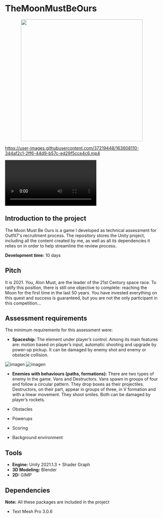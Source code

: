 # TheMoonMustBeOurs

<p align="center">
<img src="https://user-images.githubusercontent.com/37219448/163653226-0e3eabcb-808f-473e-b634-9718ea336206.png" width="400" height="400">
</p>

https://user-images.githubusercontent.com/37219448/163608110-344af2c1-2ff6-44d9-b57c-ed29f5cce4c6.mp4

<video>
  <source src="https://user-images.githubusercontent.com/37219448/163608110-344af2c1-2ff6-44d9-b57c-ed29f5cce4c6.mp4" type="video/mp4">
</video>

## Introduction to the project

The Moon Must Be Ours is a game I developed as technical assessment for Outfit7's recruitment process. The repository stores the Unity project, including all the content created by me, as well as all its dependencies it relies on in order to help streamline the review process.

**Development time:** 10 days

## Pitch

It is 2021. You, Alon Must, are the leader of the 21st Century space race. To ratify this position, there is still one objective to complete: reaching the Moon for the first time in the last 50 years. You have invested everything on this quest and success is guaranteed, but you are not the only participant in this competition...

## Assessment requirements

The minimum requirements for this assessment were:

- **Spaceship:** The element under player’s control. Among its main features are: motion based on player’s input, automatic shooting and upgrade by power-up pickup. It can be damaged by enemy shot and enemy or obstacle collision.

![imagen](https://user-images.githubusercontent.com/37219448/163653265-a272ca49-4299-44d0-bfcd-5aa3b8f1e70f.png)
![imagen](https://user-images.githubusercontent.com/37219448/163653357-55c8ccb1-27ef-4689-9f2c-9fe3692f5537.png)


- **Enemies with behaviours (paths, formations):** There are two types of enemy in the game. Vans and Destructors. Vans spawn in groups of four and follow a circular pattern. They drop boxes as their projectiles. Destructors, on their part, appear in groups of three, in V formation and with a linear movement. They shoot smiles. Both can be damaged by player’s rockets.

- Obstacles
- Powerups
- Scoring
- Background environment


## Tools

- **Engine:** Unity 2021.1.3 + Shader Graph
- **3D Modeling:** Blender
- **2D:** GIMP

## Dependencies

**Note:** All these packages are included in the project

* Text Mesh Pro 3.0.6

